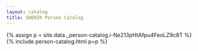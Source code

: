 ```yaml
---
layout: catalog
title: SWERIK Person Catalog
---
```

{% assign p = site.data._person-catalog.i-Ne213pHtAfpu4FeoLZ9c8T %}
{% include person-catalog.html p=p %}

